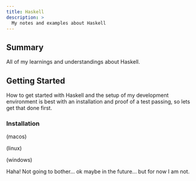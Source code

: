 ```yaml
---
title: Haskell
description: >
  My notes and examples about Haskell
---
```


## Summary

All of my learnings and understandings about Haskell.

## Getting Started

How to get started with Haskell and the setup of my development environment is best with an installation and proof of a test passing, so lets get that done first.

### Installation

(macos)

(linux)

(windows)

Haha! Not going to bother... ok maybe in the future... but for now I am not.
